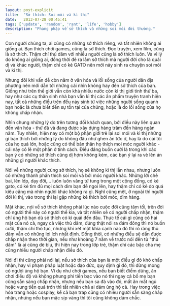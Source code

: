 ```yaml
---
layout: post-explicit
title:  "Sở thích: Soi mói và kì thị"
date:   2013-07-28 00:45:41
tags: ['update', 'random', 'rant', 'life', 'hobby']
description: "Phang phập về sở thích và những soi mói đời thường."
---
```


Con người chúng ta, ai cũng có những sở thích riêng, và tất nhiên không ai 
giống ai. Bạn thích chơi games, cũng là sở thích. Đọc truyện, xem film, cũng 
là sở thích. Thậm chí thủ dâm với nhiều người cũng là sở thích luôn. Và vì lý 
do không ai giống ai, đồng thời đẻ ra lắm sở thích mà người đời cho là quái dị 
và khác người, thậm chí có kẻ GATO nên mới nảy sinh ra chuyện soi mói và kì thị.

Nhưng đôi khi vấn đề còn nằm ở văn hóa và lối sống của người dân địa phương nên mới 
dẫn tới những cái nhìn không hay đến sở thích của bạn. Giống như trên thế giới vẫn còn 
khá nhiều nước còn kì thị giới tính thứ ba, hay như các cụ thân sinh nhà bạn vẫn kì thị 
các ấn phẩm truyện tranh hiện nay, tất cả những điều trên đều nảy sinh từ việc những người 
sống quanh bạn hoặc là chưa biết đến sự tồn tại của chúng, hoặc là do lối sống của họ không 
chấp nhận.

Nhìn chung những lý do trên tương đối khách quan, bởi điều này liên quan đến văn hóa - thứ đã và đang 
được xây dựng hàng trăm đến hàng ngàn năm. Tuy nhiên, hiện nay có một bộ phận giới trẻ lại soi mói và kì 
thị những gì bạn thích bởi những lý do không đâu như ghen ăn tức ở, hay là do cái tôi của họ quá lớn, hoặc 
cũng có thể bản thân họ thích moi móc người khác - cái này có lẽ một phần ở tính cách. Điều đáng buồn cười 
là trong khi các bạn ý có những sở thích cũng dị hợm không kém, các bạn ý lại ra vẻ lên án những gì 
người khác thích.

Nói về những người cùng sở thích, họ sẽ không kì thị lẫn nhau, nhưng luôn có những thành phần 
thích soi mói và bới móc người khác. Những lời chê bai, lên lớp, dạy đời,... luôn luôn văng tứ tung 
trong một cộng đồng, có kẻ gato, có kẻ tìm đủ mọi cách dìm bạn để ngoi lên, hay thậm chí có kẻ do quá kiêu 
căng mà nhìn người khác không ra gì. Nghĩ cũng mệt, ở ngoài thì người đời kì thị, vào trong thì lại gặp 
những kẻ thích bới móc, dìm hàng.

Mặt khác, nói về sở thích không phải lúc nào cuộc đời cũng tăm tối, trên đời có người thế này có người thế 
kia, và tất nhiên sẽ có người chấp nhận, thậm chí ủng hộ bạn dù sở thích có kì quái đến đâu. Thực tế cái gì cũng có 
hai mặt của nó cả, ngay cả việc thủ dâm, đúng thật nói ra đám đông thì nó buồn cười, thậm chí thô tục, 
nhưng khi xét một khía cạnh nào đó thì rõ ràng thủ dâm vẫn có những lợi ích nhất định. Đồng thời, có những điều 
sẽ dần được chấp nhận theo thời gian, nếu như khoảng 7 năm về trước nói đến từ "thủ dâm" là ai cũng dè bỉu, thì 
hiện nay trong lớp trẻ, thậm chí các bậc cha mẹ cũng nhiều người chấp nhận điều đó.

Nói đi thì cũng phải nói lại, nếu sở thích của bạn là một điều gì đó khó chấp nhận, hay vi phạm pháp luật 
hoặc đạo đức, quy định gì đó, thì đừng mong có người ủng hộ bạn. Ví dụ như chơi games, nếu bạn biết điểm dừng, 
ăn chơi điều độ và không phung phí tiền bạc vào nó thì ngay cả bố mẹ bạn cũng sẵn sàng chấp nhận, nhưng nếu 
bạn sa đà vào đó, mất ăn mất ngủ hoặc vung tiền quá trớn thì tất nhiên chả ai dám ủng hộ cả. Hay trong việc 
hóa trang hoặc cosplay, kể cả bạn trap cũng có nhiều người sẵn sàng chấp nhận, nhưng nếu bạn mặc sịp vàng thì 
tôi cũng không dám chắc.
